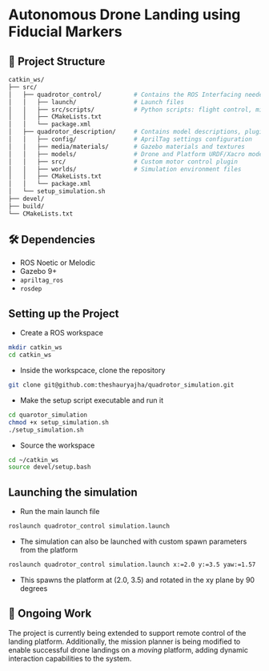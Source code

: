 # Autonomous Drone Landing using Fiducial Markers

## 🧩 Project Structure

```bash
catkin_ws/
├── src/
│   ├── quadrotor_control/         # Contains the ROS Interfacing needed to run the Simulation
│   │   ├── launch/                # Launch files
│   │   ├── src/scripts/           # Python scripts: flight control, mission planning, AprilTag detection
│   │   ├── CMakeLists.txt
│   │   └── package.xml
│   ├── quadrotor_description/     # Contains model descriptions, plugins, and world setup
│   │   ├── config/                # AprilTag settings configuration
│   │   ├── media/materials/       # Gazebo materials and textures
│   │   ├── models/                # Drone and Platform URDF/Xacro models
│   │   ├── src/                   # Custom motor control plugin
│   │   ├── worlds/                # Simulation environment files
│   │   ├── CMakeLists.txt
│   │   └── package.xml
│   └── setup_simulation.sh
├── devel/
├── build/
└── CMakeLists.txt
```

## 🛠 Dependencies

* ROS Noetic or Melodic
* Gazebo 9+
* `apriltag_ros`
* `rosdep`

## Setting up the Project

* Create a ROS workspace

```bash
mkdir catkin_ws
cd catkin_ws
```

* Inside the workspcace, clone the repository

```bash
git clone git@github.com:theshauryajha/quadrotor_simulation.git
```

* Make the setup script executable and run it
```bash
cd quarotor_simulation
chmod +x setup_simulation.sh
./setup_simulation.sh
```

* Source the workspace
```bash
cd ~/catkin_ws
source devel/setup.bash
```

## Launching the simulation

* Run the main launch file

```bash
roslaunch quadrotor_control simulation.launch
```

* The simulation can also be launched with custom spawn parameters from the platform

```bash
roslaunch quadrotor_control simulation.launch x:=2.0 y:=3.5 yaw:=1.57
```

* This spawns the platform at (2.0, 3.5) and rotated in the xy plane by 90 degrees

## 🚧 Ongoing Work

The project is currently being extended to support remote control of the landing platform. Additionally, the mission planner is being modified to enable successful drone landings on a *moving* platform, adding dynamic interaction capabilities to the system.
